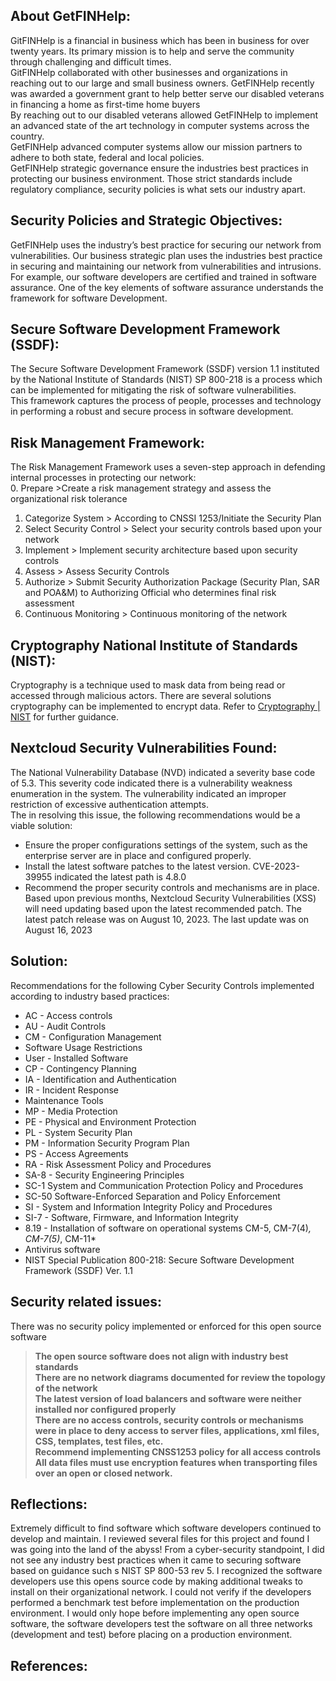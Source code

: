 ## About GetFINHelp:  

GitFINHelp is a financial in business which has been in business for over twenty years. Its primary mission is to help and serve the community through challenging and difficult times.  
GitFINHelp  collaborated with other businesses and organizations in reaching out to our large and small business owners. GetFINHelp recently was awarded a government grant to help better serve our disabled veterans in financing a home as first-time home buyers  
By reaching out to our disabled veterans allowed GetFINHelp to implement an advanced state of the art technology in computer systems across the country.  
GetFINHelp advanced computer systems allow our mission partners to adhere to both state, federal and local policies.  
GetFINHelp strategic governance ensure the industries best practices in protecting our business environment. Those strict standards include regulatory compliance, security policies is what sets our industry apart.  

## Security Policies and Strategic Objectives:  

GetFINHelp uses the industry’s best practice for securing our network from vulnerabilities. Our business strategic plan uses the industries best practice in securing and maintaining our network from vulnerabilities and intrusions.  
For example, our software developers are certified and trained in software assurance. One of the key elements of software assurance understands the framework for software Development.  

## Secure Software Development Framework (SSDF):  

The Secure Software Development Framework (SSDF) version 1.1 instituted by the National Institute of Standards (NIST) SP 800-218 is a process which can be implemented for mitigating the risk of software vulnerabilities.  
This framework captures the process of people, processes and technology in performing a robust and secure process in software development.  

## Risk Management Framework:  

The Risk Management Framework uses a seven-step approach in defending internal processes in protecting our network:  
0. Prepare \>Create a risk management strategy and assess the organizational risk tolerance
1. Categorize System \> According to CNSSI 1253/Initiate the Security Plan
2. Select Security Control \> Select your security controls based upon your network
3. Implement \> Implement security architecture based upon security controls
4. Assess \> Assess Security Controls
5. Authorize \> Submit Security Authorization Package (Security Plan, SAR and POA&M) to Authorizing Official who determines final risk assessment
6. Continuous Monitoring \> Continuous monitoring of the network  

## Cryptography National Institute of Standards (NIST):  

Cryptography is a technique used to mask data from being read or accessed through malicious actors. There are several solutions cryptography can be implemented to encrypt data. Refer to [Cryptography | NIST](https://www.nist.gov/cryptography) for further guidance.  

## Nextcloud Security Vulnerabilities Found:  

The National Vulnerability Database (NVD) indicated a severity base code of 5.3. This severity code indicated there is a vulnerability weakness enumeration in the system. The vulnerability indicated an improper restriction of excessive authentication attempts.  
The in resolving this issue, the following recommendations would be a viable solution:  
* Ensure the proper configurations settings of the system, such as the enterprise server are in place and configured properly.  
* Install the latest software patches to the latest version.  CVE-2023-39955 indicated the latest path is 4.8.0  
* Recommend the proper security controls and mechanisms are in place.  
Based upon previous months, Nextcloud Security Vulnerabilities (XSS) will need updating based upon the latest recommended patch. The latest patch release was on August 10, 2023. The last update was on August 16, 2023  

## Solution:  

Recommendations for the following Cyber Security Controls implemented according to industry based practices:  
* AC \- Access controls  
* AU \- Audit Controls  
* CM \- Configuration Management  
* Software Usage Restrictions  
* User \- Installed Software  
* CP \- Contingency Planning  
* IA \- Identification and Authentication  
* IR \- Incident Response  
* Maintenance Tools  
* MP \- Media Protection  
* PE \- Physical and Environment Protection  
* PL \- System Security Plan  
* PM \- Information Security Program Plan  
* PS \- Access Agreements  
* RA \- Risk Assessment Policy and Procedures  
* SA-8 \- Security Engineering Principles  
* SC\-1 System and Communication Protection Policy and Procedures  
* SC\-50 Software-Enforced Separation and Policy Enforcement  
* SI \- System and Information Integrity Policy and Procedures  
* SI-7 \- Software, Firmware, and Information Integrity  
* 8.19 \- Installation of software on operational systems CM-5, CM-7(4)*, CM-7(5)*, CM-11*  
* Antivirus software  
* NIST Special Publication 800-218: Secure Software Development Framework (SSDF) Ver. 1.1  

## Security related issues:  

There was no security policy implemented or enforced for this open source software  
> **The open source software does not align with industry best standards**  
> **There are no network diagrams documented for review the topology of the network**  
> **The latest version of load balancers and software were neither installed nor configured properly**  
> **There are no access controls, security controls or mechanisms were in place to deny access to server files, applications, xml files, CSS, templates, test files, etc.**  
> **Recommend implementing CNSS1253 policy for all access controls**  
> **All data files must use encryption features when transporting files over an open or closed network.**  

## Reflections:  

Extremely difficult to find software which software developers continued to develop and maintain. I reviewed several files for this project and found I was going into the land of the abyss! From a cyber-security standpoint, I did not see any industry best practices when it came to securing software based on guidance such s NIST SP 800-53 rev 5. I recognized the software developers use this opens source code by making additional tweaks to install on their organizational network. I could not verify if the developers performed a benchmark test before implementation on the production environment. I would only hope before implementing any open source software, the software developers test the software on all three networks (development and test) before placing on a production environment.  

## References:
